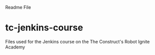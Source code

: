 Readme File
# tc-jenkins-course
Files used for the Jenkins course on the The Construct's Robot Ignite Academy

